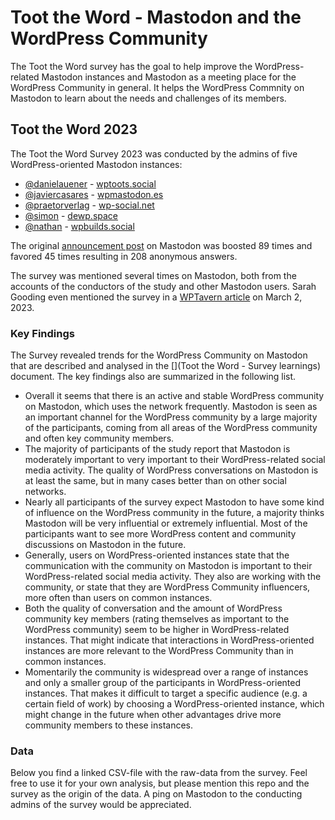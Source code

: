 # Toot the Word - Mastodon and the WordPress Community 
The Toot the Word survey has the goal to help improve the WordPress-related Mastodon instances and Mastodon as a meeting place for the WordPress Community in general. It helps the WordPress Commnity on Mastodon to learn about the needs and challenges of its members.

## Toot the Word 2023
The Toot the Word Survey 2023 was conducted by the admins of five WordPress-oriented Mastodon instances:

* [@danielauener](https://wptoots.social/@danielauener) - [wptoots.social](https://wptoots.social)
* [@javiercasares](https://wpmastodon.es/@javiercasares) - [wpmastodon.es](https://wpmastodon.es)
* [@praetorverlag](https://wp-social.net/@praetorverlag) - [wp-social.net](https://wp-social.net)
* [@simon](https://dewp.space/@simon) - [dewp.space](https://dewp.space)
* [@nathan](https://wpbuilds.social/@nathan) - [wpbuilds.social](https://wpbuilds.social)

The original [announcement post](https://wptoots.social/@danielauener/109920626133274753) on Mastodon was boosted 89 times and favored 45 times resulting in 208 anonymous answers. 

The survey was mentioned several times on Mastodon, both from the accounts of the conductors of the study and other Mastodon users. Sarah Gooding even mentioned the survey in a [WPTavern article](https://wptavern.com/wordpress-community-on-mastodon-launches-toot-the-word-survey) on March 2, 2023.

### Key Findings

The Survey revealed trends for the WordPress Community on Mastodon that are described and analysed in the [](Toot the Word - Survey learnings) document. The key findings also are summarized in the following list.

* Overall it seems that there is an active and stable WordPress community on Mastodon, which uses the network frequently. Mastodon is seen as an important channel for the WordPress community by a large majority of the participants, coming from all areas of the WordPress community and often key community members. 
* The majority of participants of the study report that Mastodon is moderately important to very important to their WordPress-related social media activity. The quality of WordPress conversations on Mastodon is at least the same, but in many cases better than on other social networks.
* Nearly all participants of the survey expect Mastodon to have some kind of influence on the WordPress community in the future, a majority thinks Mastodon will be very influential or extremely influential. Most of the participants want to see more WordPress content and community discussions on Mastodon in the future.
* Generally, users on WordPress-oriented instances state that the communication with the community on Mastodon is important to their WordPress-related social media activity. They also are working with the community, or state that they are WordPress Community influencers, more often than users on common instances.
* Both the quality of conversation and the amount of WordPress community key members (rating themselves as important to the WordPress community) seem to be higher in WordPress-related instances. That might indicate that interactions in WordPress-oriented instances are more relevant to the WordPress Community than in common instances. 
* Momentarily the community is widespread over a range of instances and only a smaller group of the participants in WordPress-oriented instances. That makes it difficult to target a specific audience (e.g. a certain field of work) by choosing a WordPress-oriented instance, which might change in the future when other advantages drive more community members to these instances.

### Data

Below you find a linked CSV-file with the raw-data from the survey. Feel free to use it for your own analysis, but please mention this repo and the survey as the origin of the data. A ping on Mastodon to the conducting admins of the survey would be appreciated.

[](toot-the-word-survey-2023.raw.csv)
